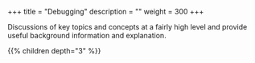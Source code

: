 +++
title = "Debugging"
description = ""
weight = 300
+++

Discussions of key topics and concepts at a fairly high level and provide useful background information and explanation.

{{% children depth="3" %}}
